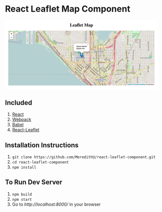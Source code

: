 # React Leaflet Map Component

![alt text](https://github.com/meredithu/react-leaflet-component/raw/master/leaflet-map.jpg)

## Included

1. [React](http://facebook.github.io/react/)
2. [Webpack](https://webpack.github.io/docs/)
3. [Babel](https://babeljs.io/)
4. [React-Leaflet](https://github.com/PaulLeCam/react-leaflet)

## Installation Instructions

1. ``git clone https://github.com/MeredithU/react-leaflet-component.git``
2. ``cd react-leaflet-component``
3. ``npm install``

## To Run Dev Server

1. ``npm build``
2. ``npm start``
3. Go to *http://localhost:8000/* in your browser